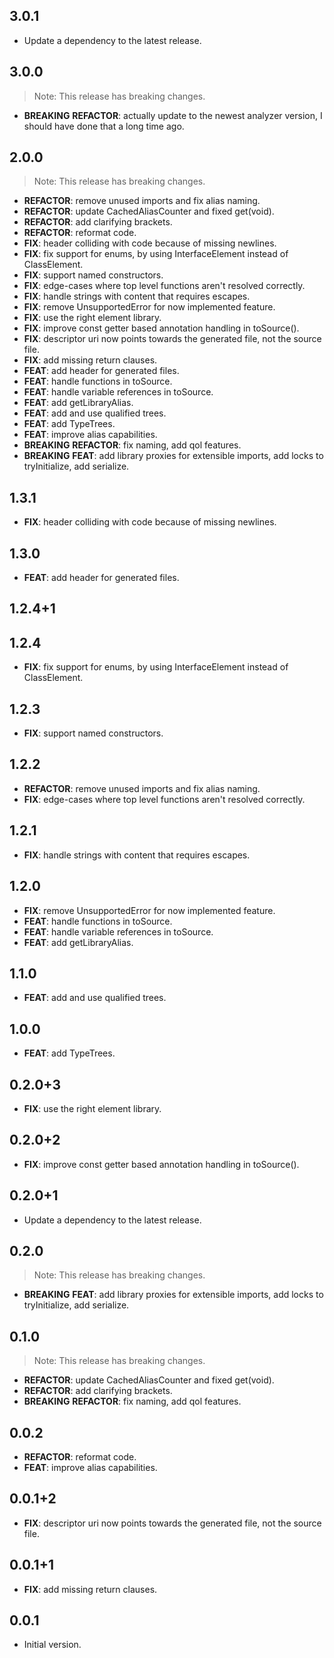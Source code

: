 ## 3.0.1

 - Update a dependency to the latest release.

## 3.0.0

> Note: This release has breaking changes.

 - **BREAKING** **REFACTOR**: actually update to the newest analyzer version, I should have done that a long time ago.

## 2.0.0

> Note: This release has breaking changes.

 - **REFACTOR**: remove unused imports and fix alias naming.
 - **REFACTOR**: update CachedAliasCounter and fixed get(void).
 - **REFACTOR**: add clarifying brackets.
 - **REFACTOR**: reformat code.
 - **FIX**: header colliding with code because of missing newlines.
 - **FIX**: fix support for enums, by using InterfaceElement instead of ClassElement.
 - **FIX**: support named constructors.
 - **FIX**: edge-cases where top level functions aren't resolved correctly.
 - **FIX**: handle strings with content that requires escapes.
 - **FIX**: remove UnsupportedError for now implemented feature.
 - **FIX**: use the right element library.
 - **FIX**: improve const getter based annotation handling in toSource().
 - **FIX**: descriptor uri now points towards the generated file, not the source file.
 - **FIX**: add missing return clauses.
 - **FEAT**: add header for generated files.
 - **FEAT**: handle functions in toSource.
 - **FEAT**: handle variable references in toSource.
 - **FEAT**: add getLibraryAlias.
 - **FEAT**: add and use qualified trees.
 - **FEAT**: add TypeTrees.
 - **FEAT**: improve alias capabilities.
 - **BREAKING** **REFACTOR**: fix naming, add qol features.
 - **BREAKING** **FEAT**: add library proxies for extensible imports, add locks to tryInitialize, add serialize.

## 1.3.1

 - **FIX**: header colliding with code because of missing newlines.

## 1.3.0

 - **FEAT**: add header for generated files.

## 1.2.4+1

## 1.2.4

 - **FIX**: fix support for enums, by using InterfaceElement instead of ClassElement.

## 1.2.3

 - **FIX**: support named constructors.

## 1.2.2

 - **REFACTOR**: remove unused imports and fix alias naming.
 - **FIX**: edge-cases where top level functions aren't resolved correctly.

## 1.2.1

 - **FIX**: handle strings with content that requires escapes.

## 1.2.0

 - **FIX**: remove UnsupportedError for now implemented feature.
 - **FEAT**: handle functions in toSource.
 - **FEAT**: handle variable references in toSource.
 - **FEAT**: add getLibraryAlias.

## 1.1.0

 - **FEAT**: add and use qualified trees.

## 1.0.0

 - **FEAT**: add TypeTrees.

## 0.2.0+3

 - **FIX**: use the right element library.

## 0.2.0+2

 - **FIX**: improve const getter based annotation handling in toSource().

## 0.2.0+1

 - Update a dependency to the latest release.

## 0.2.0

> Note: This release has breaking changes.

 - **BREAKING** **FEAT**: add library proxies for extensible imports, add locks to tryInitialize, add serialize.

## 0.1.0

> Note: This release has breaking changes.

 - **REFACTOR**: update CachedAliasCounter and fixed get(void).
 - **REFACTOR**: add clarifying brackets.
 - **BREAKING** **REFACTOR**: fix naming, add qol features.

## 0.0.2

 - **REFACTOR**: reformat code.
 - **FEAT**: improve alias capabilities.

## 0.0.1+2

 - **FIX**: descriptor uri now points towards the generated file, not the source file.

## 0.0.1+1

 - **FIX**: add missing return clauses.

## 0.0.1

- Initial version.

